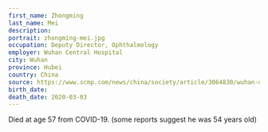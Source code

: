 ```yaml
---
first_name: Zhongming
last_name: Mei
description: 
portrait: zhongming-mei.jpg
occupation: Deputy Director, Ophthalmology
employer: Wuhan Central Hospital
city: Wuhan
province: Hubei
country: China
source: https://www.scmp.com/news/china/society/article/3064830/wuhan-doctor-who-worked-whistle-blower-li-wenliang-dies-after, https://twitter.com/qingwang1989/status/1246126857927503872
birth_date: 
death_date: 2020-03-03
---
```


Died at age 57 from COVID-19. (some reports suggest he was 54 years old)